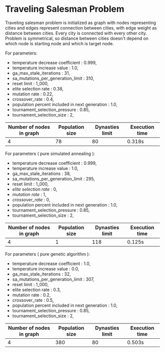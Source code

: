 # Traveling Salesman Problem

Traveling salesman problem is initialized as graph with nodes representing cities and edges represent connection between cities, with edge weight as distance between cities. Every city is connected with every other city. Problem is symmetrical, so distance between cities doesn't depend on which node is starting node and which is target node.

For parameters:
 - temperature decrease coefficient : 0.999,
 - temperature increase value : 1.0,
 - ga_max_stale_iterations : 31,
 - sa_mutations_per_generation_limit : 310,
 - reset limit : 1_000,
 - elite selection rate : 0.38,
 - mutation rate : 0.22,
 - crossover_rate : 0.4,
 - population percent included in next generation : 1.0,
 - tournament_selection_pressure : 0.85,
 - tournament_selection_size : 2,


| Number of nodes in graph | Population size   | Dynasties limit   | Execution time |
| ------------------------ | ----------------- | ----------------- | -------------- |
| 4                        | 78                | 80                | 0.318s         |

For parameters ( pure simulated annealing ):
 - temperature decrease coefficient : 0.999,
 - temperature increase value : 1.0,
 - ga_max_stale_iterations : 38,
 - sa_mutations_per_generation_limit : 295,
 - reset limit : 1_000,
 - <em>elite selection rate</em> : 0,
 - <em>mutation rate</em> : 1,
 - <em>crossover_rate</em> : 0,
 - population percent included in next generation : 1.0,
 - tournament_selection_pressure : 0.85,
 - tournament_selection_size : 2,


| Number of nodes in graph | Population size   | Dynasties limit   | Execution time     |
| ------------------------ | ----------------- | ----------------- | ------------------ |
| 4                        | 1                 | 118               | 0.125s             |


For parameters ( pure genetic algorithm ):
 - temperature decrease coefficient : 1.0,
 - temperature increase value : 0.0,
 - ga_max_stale_iterations : 32,
 - sa_mutations_per_generation_limit : 307,
 - reset limit : 1_000,
 - elite selection rate : 0.3,
 - mutation rate : 0.2,
 - crossover_rate : 0.5,
 - population percent included in next generation : 1.0,
 - tournament_selection_pressure : 0.85,
 - tournament_selection_size : 2,


| Number of nodes in graph | Population size   | Dynasties limit   | Execution time    |
| ------------------------ | ----------------- | ----------------- | ----------------- |
| 4                        | 380               | 80                | 0.503s            |

